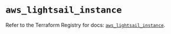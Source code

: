 # `aws_lightsail_instance`

Refer to the Terraform Registry for docs: [`aws_lightsail_instance`](https://registry.terraform.io/providers/hashicorp/aws/6.2.0/docs/resources/lightsail_instance).
